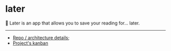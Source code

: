 # later
📰 Later is an app that allows you to save your reading for... later.

---

- [Repo / architecture details](https://github.com/nivisi/later/wiki);
- [Project's kanban](https://github.com/users/nivisi/projects/1/views/1)
